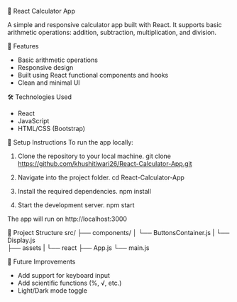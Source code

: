 🧮 React Calculator App

A simple and responsive calculator app built with React. It supports basic arithmetic operations: addition, subtraction, multiplication, and division.

🚀 Features
- Basic arithmetic operations
- Responsive design
- Built using React functional components and hooks
- Clean and minimal UI

🛠️ Technologies Used
- React
- JavaScript
- HTML/CSS (Bootstrap)

🔧 Setup Instructions
To run the app locally:

1. Clone the repository to your local machine.
git clone https://github.com/khushitiwari26/React-Calculator-App.git

2. Navigate into the project folder.
cd React-Calculator-App

3. Install the required dependencies.
   npm install

4. Start the development server.
   npm start
   
The app will run on http://localhost:3000

📁 Project Structure
src/
├── components/
│   └── ButtonsContainer.js
|   └── Display.js  
├── assets
|   └── react
├── App.js
└── main.js

🧠 Future Improvements
- Add support for keyboard input
- Add scientific functions (%, √, etc.)
- Light/Dark mode toggle
